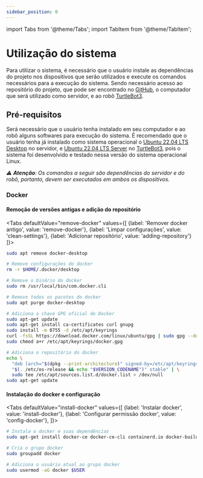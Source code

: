 ```yaml
---
sidebar_position: 0
---
```


import Tabs from '@theme/Tabs';
import TabItem from '@theme/TabItem';

# Utilização do sistema

Para utilizar o sistema, é necessário que o usuário instale as dependências do projeto nos dispositivos que serão utilizados e execute os comandos necessários para a execução do sistema. Sendo necessário acesso ao repositório do projeto, que pode ser encontrado no [GitHub](https://github.com/2023M8T2-Inteli/grupo1/), o computador que será utilizado como servidor, e ao robô [TurtleBot3](https://www.turtlebot.com/turtlebot3/).

## Pré-requisitos

Será necessário que o usuário tenha instalado em seu computador e ao robô alguns softwares para execução do sistema. É recomendado que o usuário tenha já instalado como sistema operacional o [Ubuntu 22.04 LTS Desktop](https://ubuntu.com/download/desktop) no servidor, e [Ubuntu 22.04 LTS Server](https://ubuntu.com/download/server) no [TurtleBot3](https://www.turtlebot.com/turtlebot3/), pois o sistema foi desenvolvido e testado nessa versão do sistema operacional Linux.

_:warning: **Atenção**: Os comandos a seguir são dependências do servidor e do robô, portanto, devem ser executados em ambos os dispositivos._

### Docker

#### Remoção de versões antigas e adição do repositório

<Tabs defaultValue="remove-docker" values={[
{label: 'Remover docker antigo', value: 'remove-docker'},
{label: 'Limpar configurações', value: 'clean-settings'},
{label: 'Adicionar repositório', value: 'adding-repository'}
]}>

<TabItem value="remove-docker">

```bash
sudo apt remove docker-desktop
```

</TabItem>

<TabItem value="clean-settings">

```bash
# Remove configurações do docker
rm -r $HOME/.docker/desktop

# Remove o binário do docker
sudo rm /usr/local/bin/com.docker.cli

# Remove todos os pacotes do docker
sudo apt purge docker-desktop
```

</TabItem>

<TabItem value="adding-repository">

```bash
# Adiciona a chave GPG oficial do Docker
sudo apt-get update
sudo apt-get install ca-certificates curl gnupg
sudo install -m 0755 -d /etc/apt/keyrings
curl -fsSL https://download.docker.com/linux/ubuntu/gpg | sudo gpg --dearmor -o /etc/apt/keyrings/docker.gpg
sudo chmod a+r /etc/apt/keyrings/docker.gpg

# Adiciona o repositório do docker
echo \
  "deb [arch="$(dpkg --print-architecture)" signed-by=/etc/apt/keyrings/docker.gpg] https://download.docker.com/linux/ubuntu \
  "$(. /etc/os-release && echo "$VERSION_CODENAME")" stable" | \
  sudo tee /etc/apt/sources.list.d/docker.list > /dev/null
sudo apt-get update
```

</TabItem>
</Tabs>

#### Instalação do docker e configuração

<Tabs defaultValue="install-docker" values={[
{label: 'Instalar docker', value: 'install-docker'},
{label: 'Configurar permissão docker', value: 'config-docker'},
]}>

<TabItem value="install-docker">

```bash
# Instala o docker e suas dependências
sudo apt-get install docker-ce docker-ce-cli containerd.io docker-buildx-plugin docker-compose-plugin
```

</TabItem>

<TabItem value="config-docker">

```bash
# Cria o grupo docker
sudo groupadd docker

# Adiciona o usuário atual ao grupo docker
sudo usermod -aG docker $USER
```

</TabItem>

</Tabs>
